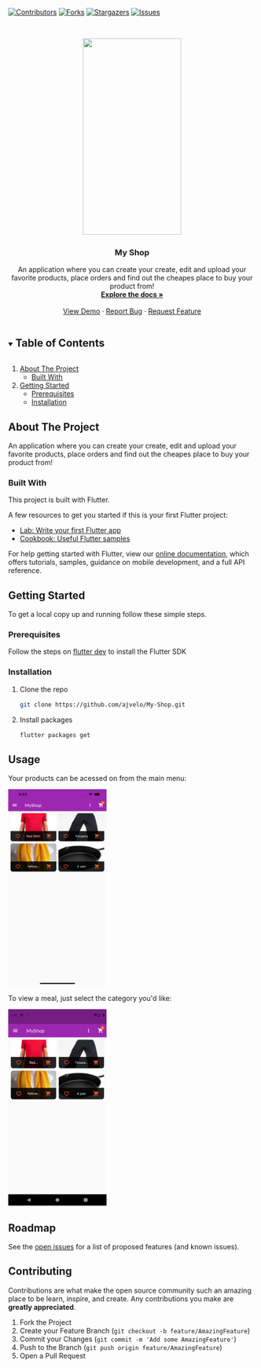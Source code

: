 [![Contributors][contributors-shield]][contributors-url]
[![Forks][forks-shield]][forks-url]
[![Stargazers][stars-shield]][stars-url]
[![Issues][issues-shield]][issues-url]

<br />
<p align="center">
  <a href="https://github.com/ajvelo/My-Shop/">
  <img src="images/ios.gif" width="200" height="400" />
  </a>

  <h3 align="center">My Shop</h3>

  <p align="center">
  An application where you can create your create, edit and upload your favorite products, place orders and find out the cheapes place to buy your product from!
    <br />
    <a href="https://github.com/ajvelo/My-Shop"><strong>Explore the docs »</strong></a>
    <br />
    <br />
    <a href="https://github.com/ajvelo/My-Shop">View Demo</a>
    ·
    <a href="https://github.com/ajvelo/My-Shop/issues">Report Bug</a>
    ·
    <a href="https://github.com/ajvelo/My-Shop/issues">Request Feature</a>
  </p>
</p>



<!-- TABLE OF CONTENTS -->
<details open="open">
  <summary><h2 style="display: inline-block">Table of Contents</h2></summary>
  <ol>
    <li>
      <a href="#about-the-project">About The Project</a>
      <ul>
        <li><a href="#built-with">Built With</a></li>
      </ul>
    </li>
    <li>
      <a href="#getting-started">Getting Started</a>
      <ul>
        <li><a href="#prerequisites">Prerequisites</a></li>
        <li><a href="#installation">Installation</a></li>
      </ul>
    </li>
  </ol>
</details>



<!-- ABOUT THE PROJECT -->
## About The Project

An application where you can create your create, edit and upload your favorite products, place orders and find out the cheapes place to buy your product from!


### Built With

This project is built with Flutter.

A few resources to get you started if this is your first Flutter project:

- [Lab: Write your first Flutter app](https://flutter.dev/docs/get-started/codelab)
- [Cookbook: Useful Flutter samples](https://flutter.dev/docs/cookbook)

For help getting started with Flutter, view our
[online documentation](https://flutter.dev/docs), which offers tutorials,
samples, guidance on mobile development, and a full API reference.



<!-- GETTING STARTED -->
## Getting Started

To get a local copy up and running follow these simple steps.

### Prerequisites

Follow the steps on [flutter dev](https://flutter.dev/) to install the Flutter SDK

### Installation

1. Clone the repo
   ```sh
   git clone https://github.com/ajvelo/My-Shop.git
   ```
2. Install packages
   ```sh
   flutter packages get
   ```

## Usage

Your products can be acessed on from the main menu:

<img src="images/ios-screenshot.png" alt="Main" width="200" height="400">

To view a meal, just select the category you'd like:

<img src="images/android-screenshot.png" alt="Main" width="200" height="400">


<!-- ROADMAP -->
## Roadmap

See the [open issues](https://github.com/ajvelo/My-Shop/issues) for a list of proposed features (and known issues).



<!-- CONTRIBUTING -->
## Contributing

Contributions are what make the open source community such an amazing place to be learn, inspire, and create. Any contributions you make are **greatly appreciated**.

1. Fork the Project
2. Create your Feature Branch (`git checkout -b feature/AmazingFeature`)
3. Commit your Changes (`git commit -m 'Add some AmazingFeature'`)
4. Push to the Branch (`git push origin feature/AmazingFeature`)
5. Open a Pull Request



[contributors-shield]: https://img.shields.io/github/contributors/ajvelo/My-Shop.svg?style=for-the-badge
[contributors-url]: https://github.com/ajvelo/My-Shop/graphs/contributors
[forks-shield]: https://img.shields.io/github/forks/ajvelo/My-Shop.svg?style=for-the-badge
[forks-url]: https://github.com/ajvelo/My-Shop/network/members
[stars-shield]: https://img.shields.io/github/stars/ajvelo/My-Shop.svg?style=for-the-badge
[stars-url]: https://github.com/ajvelo/My-Shop/stargazers
[issues-shield]: https://img.shields.io/github/issues/ajvelo/My-Shop.svg?style=for-the-badge
[issues-url]: https://github.com/ajvelo/My-Shop/issues
